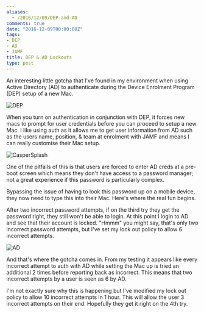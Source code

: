 ```yaml
---
aliases:
  - /2016/12/09/DEP-and-AD
comments: true
date: "2016-12-09T00:00:00Z"
tags:
- DEP
- AD
- JAMF
title: DEP & AD Lockouts
type: post
---
```


An interesting little gotcha that I've found in my environment when using Active Directory (AD) to authenticate during the Device Enrolment Program (DEP) setup of a new Mac.

![DEP](/images/DEP.jpg)

When you turn on authentication in conjunction with DEP, it forces new macs to prompt for user credentials before you can proceed to setup a new Mac. I like using auth as it allows me to get user information from AD such as the users name, position, & team at enrolment with JAMF and means I can really customise their Mac setup.

![CasperSplash](/images/CasperSplash.jpg)

One of the pitfalls of this is that users are forced to enter AD creds at a pre-boot screen which means they don't have access to a password manager; not a great experience if this password is particularly complex.

Bypassing the issue of having to look this password up on a mobile device, they now need to type this into their Mac. Here's where the real fun begins.

After two incorrect password attempts, if on the third try they get the password right, they still won't be able to login. At this point I login to AD and see that their account is locked. "Hmmm" you might say, that's only two incorrect password attempts, but I've set my lock out policy to allow 6 incorrect attempts.

![AD](/images/AD.jpg)

And that's where the gotcha comes in. From my testing it appears like every incorrect attempt to auth with AD while setting the Mac up is tried an additional 2 times before reporting back as incorrect. This means that two incorrect attempts by a user is seen as 6 by AD.

I'm not exactly sure why this is happening but I've modified my lock out policy to allow 10 incorrect attempts in 1 hour. This will allow the user 3 incorrect attempts on their end. Hopefully they get it right on the 4th try.
